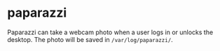# paparazzi
Paparazzi can take a webcam photo when a user logs in or unlocks the desktop. The photo will
be saved in `/var/log/paparazzi/`.
